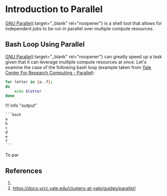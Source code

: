 # Introduction to Parallel

[GNU Parallel](https://www.gnu.org/software/parallel/){:target="_blank" rel="noopener"} is a shell tool that allows for independent jobs to be run in parallel over multiple compute resources. 

## Bash Loop Using Parallel

[GNU Parallel](https://www.gnu.org/software/parallel/){:target="_blank" rel="noopener"} can greatly speed up a task given that it can leverage multiple compute resources at once. Let's examine the case of the following bash loop (example taken from [Yale Center For Research Computing - Parallel](https://docs.ycrc.yale.edu/clusters-at-yale/guides/parallel/)):

```bash
for letter in {a..f};
do
    echo $letter
done
```

!!! info "output"

    ```bash
    a
    b
    c
    d
    e
    f
    ```

To par
## References

1.
2.  https://docs.ycrc.yale.edu/clusters-at-yale/guides/parallel/
